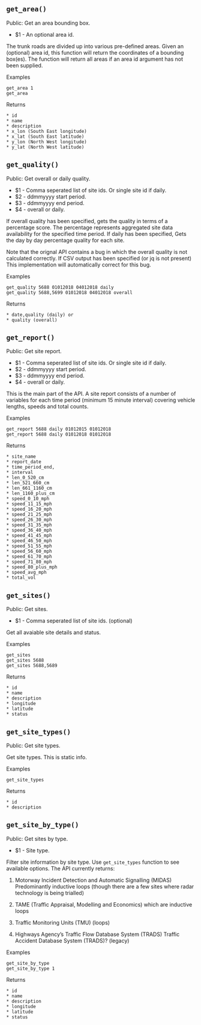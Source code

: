 `get_area()`
------------

Public: Get an area bounding box.

* $1 - An optional area id.

The trunk roads are divided up into various pre-defined areas. Given an (optional) area id, this function will return the coordinates of a bounding box(es). The function will return all areas if an area id argument has not been supplied.

Examples

    get_area 1
    get_area

Returns

    * id
    * name
    * description
    * x_lon (South East longitude)
    * x_lat (South East latitude)
    * y_lon (North West longitude)
    * y_lat (North West latitude)


`get_quality()`
---------------

Public: Get overall or daily quality.

* $1 - Comma seperated list of site ids. Or single site id if daily.
* $2 - ddmmyyyy start period.
* $3 - ddmmyyyy end period.
* $4 - overall or daily.

If overall quality has been specified, gets the quality in terms of a percentage score. The percentage represents aggregated site data availability for the specified time period. If daily has been specified, Gets the day by day percentage quality for each site.

Note that the orignal API contains a bug in which the overall quality is not calculated correctly. If CSV output has been specified (or jq is not present) This implementation will automatically correct for this bug.

Examples

    get_quality 5688 01012018 04012018 daily
    get_quality 5688,5699 01012018 04012018 overall

Returns

    * date,quality (daily) or
    * quality (overall)


`get_report()`
--------------

Public: Get site report.

* $1 - Comma seperated list of site ids. Or single site id if daily.
* $2 - ddmmyyyy start period.
* $3 - ddmmyyyy end period.
* $4 - overall or daily.

This is the main part of the API. A site report consists of a number of variables for each time period (minimum 15 minute interval) covering vehicle lengths, speeds and total counts.

Examples

    get_report 5688 daily 01012015 01012018
    get_report 5688 daily 01012018 01012018

Returns

    * site_name
    * report_date
    * time_period_end,
    * interval
    * len_0_520_cm
    * len_521_660_cm
    * len_661_1160_cm
    * len_1160_plus_cm
    * speed_0_10_mph
    * speed_11_15_mph
    * speed_16_20_mph
    * speed_21_25_mph
    * speed_26_30_mph
    * speed_31_35_mph
    * speed_36_40_mph
    * speed_41_45_mph
    * speed_46_50_mph
    * speed_51_55_mph
    * speed_56_60_mph
    * speed_61_70_mph
    * speed_71_80_mph
    * speed_80_plus_mph
    * speed_avg_mph
    * total_vol


`get_sites()`
-------------

Public: Get sites.

* $1 - Comma seperated list of site ids. (optional)

Get all avaiable site details and status.

Examples

    get_sites
    get_sites 5688
    get_sites 5688,5689

Returns

    * id
    * name
    * description
    * longitude
    * latitude
    * status


`get_site_types()`
------------------

Public: Get site types.

Get site types. This is static info.

Examples

    get_site_types

Returns

    * id
    * description


`get_site_by_type()`
--------------------

Public: Get sites by type.

* $1 - Site type.

Filter site information by site type. Use `get_site_types` function to see available options. The API currently returns:

1. Motorway Incident Detection and Automatic Signalling (MIDAS)     Predominantly inductive loops (though there are a few sites where radar
     technology is being trialled)

2. TAME (Traffic Appraisal, Modelling and Economics) which are inductive loops

3. Traffic Monitoring Units (TMU) (loops)

4. Highways Agency’s Traffic Flow Database System (TRADS)     Traffic Accident Database System (TRADS)? (legacy)

Examples

    get_site_by_type
    get_site_by_type 1

Returns

    * id
    * name
    * description
    * longitude
    * latitude
    * status



